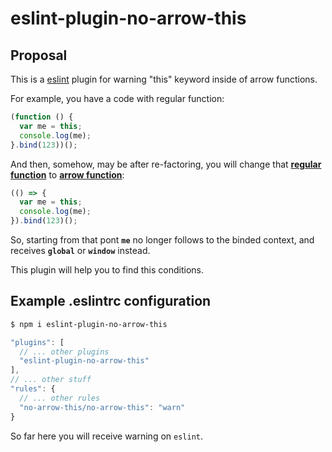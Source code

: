 # eslint-plugin-no-arrow-this

## Proposal

This is a [eslint](https://eslint.org/) plugin for warning "this" keyword inside of arrow functions.

For example, you have a code with regular function:

```javascript
(function () {
  var me = this;
  console.log(me);
}.bind(123))();
```

And then, somehow, may be after re-factoring, you will change that [**regular function**](https://developer.mozilla.org/en-US/docs/Web/JavaScript/Reference/Global_Objects/Function) to [**arrow function**](https://developer.mozilla.org/en-US/docs/Web/JavaScript/Reference/Functions/Arrow_functions):

```javascript
(() => {
  var me = this;
  console.log(me);
}).bind(123)();

```

So, starting from that pont __`me`__ no longer follows to the binded context, and receives **`global`** or **`window`** instead.

This plugin will help you to find this conditions.


## Example .eslintrc configuration

```bash
$ npm i eslint-plugin-no-arrow-this
```

```javascript
"plugins": [
  // ... other plugins
  "eslint-plugin-no-arrow-this"
],
// ... other stuff
"rules": {
  // ... other rules
  "no-arrow-this/no-arrow-this": "warn"
}
```
So far here you will receive warning on `eslint`.
